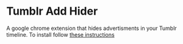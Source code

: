 # Tumblr Add Hider
A google chrome extension that hides advertisments in your Tumblr timeline.
To install follow [these instructions](https://robots.thoughtbot.com/how-to-make-a-chrome-extension#load-your-extension-into-chrome)